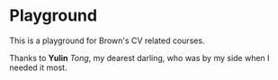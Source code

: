 # Playground
This is a playground for Brown's CV related courses.

Thanks to **Yulin** *Tong*, my dearest darling, who was by my side when I needed it most.
